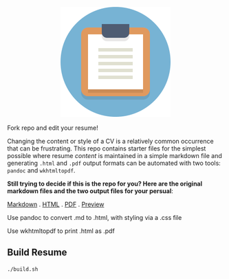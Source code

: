 <p align="center">
  <img src="img/resume.png?raw=true"/>
</p>

Fork repo and edit your resume!

Changing the content or style of a CV is a relatively common occurrence that can be frustrating. This repo contains starter files for the simplest possible where resume *content* is maintained in a simple markdown file and generating `.html` and `.pdf` output formats can be automated with two tools: `pandoc` and `wkhtmltopdf`. 

**Still trying to decide if this is the repo for you? Here are the original markdown files and the two output files for your persual**: 

[Markdown](src/resume.md) . [HTML](index.html) . [PDF](resume.pdf) . [Preview](https://resume.jvincent.eu)

Use pandoc to convert .md to .html, with styling via a .css file

Use wkhtmltopdf to print .html as .pdf

## Build Resume
```sh
./build.sh
```